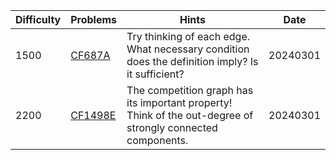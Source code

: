 | Difficulty | Problems | Hints | Date |
| -------- | -------- | -------- | -------- |
| 1500 | [CF687A](https://codeforces.com/problemset/problem/1512/G) | Try thinking of each edge. What necessary condition does the definition imply? Is it sufficient? | 20240301 |
| 2200 | [CF1498E](https://codeforces.com/problemset/problem/1498/E) | The competition graph has its important property! Think of the out-degree of strongly connected components. | 20240301 |